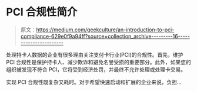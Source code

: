 # PCI 合规性简介

> 原文：<https://medium.com/geekculture/an-introduction-to-pci-compliance-629e0f9a94ff?source=collection_archive---------16----------------------->

处理持卡人数据的企业有很多理由关注支付卡行业(PCI)的合规性。首先，维护 PCI 合规性是保护持卡人、减少欺诈和避免名誉受损的重要部分。此外，如果您的组织被发现不符合 PCI，它将受到经济处罚，并最终不允许处理或处理卡交易。

实现 PCI 合规性既复杂又耗时。对于希望快速启动和扩展的企业来说，负担…